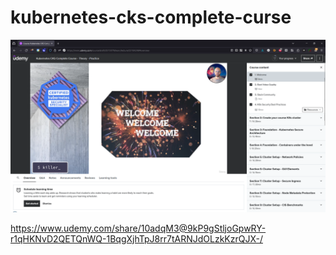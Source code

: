 # kubernetes-cks-complete-curse

![Alt text](./CKS.png?raw=true "kubernetes-cks-complete-curse")


https://www.udemy.com/share/10adqM3@9kP9gStljoGpwRY-r1qHKNvD2QETQnWQ-1BqgXjhTpJ8rr7tARNJdOLzkKzrQJX-/
